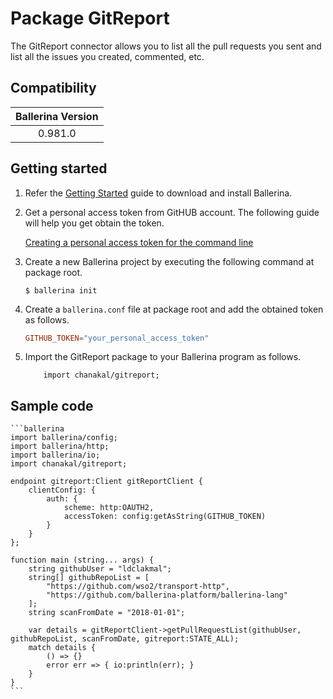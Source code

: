 # Package GitReport

The GitReport connector allows you to list all the pull requests you sent and list all the issues you created, commented, etc.

## Compatibility

| Ballerina Version  |
|:------------------:|
| 0.981.0            |

## Getting started

1. Refer the [Getting Started](https://ballerina.io/learn/getting-started/) guide to download and install Ballerina.

2. Get a personal access token from GitHUB account. The following guide will help you get obtain the token.

    [Creating a personal access token for the command line](https://help.github.com/articles/creating-a-personal-access-token-for-the-command-line/)

3. Create a new Ballerina project by executing the following command at package root.

    ```shell
    $ ballerina init
    ```

4. Create a `ballerina.conf` file at package root and add the obtained token as follows.

   ```ballerina.conf
   GITHUB_TOKEN="your_personal_access_token"
   ```

4. Import the GitReport package to your Ballerina program as follows.

    ```ballerina
        import chanakal/gitreport;
    ```

## Sample code

    ```ballerina
    import ballerina/config;
    import ballerina/http;
    import ballerina/io;
    import chanakal/gitreport;

    endpoint gitreport:Client gitReportClient {
        clientConfig: {
            auth: {
                scheme: http:OAUTH2,
                accessToken: config:getAsString(GITHUB_TOKEN)
            }
        }
    };

    function main (string... args) {
        string githubUser = "ldclakmal";
        string[] githubRepoList = [
            "https://github.com/wso2/transport-http",
            "https://github.com/ballerina-platform/ballerina-lang"
        ];
        string scanFromDate = "2018-01-01";

        var details = gitReportClient->getPullRequestList(githubUser, githubRepoList, scanFromDate, gitreport:STATE_ALL);
        match details {
            () => {}
            error err => { io:println(err); }
        }
    }
    ```
